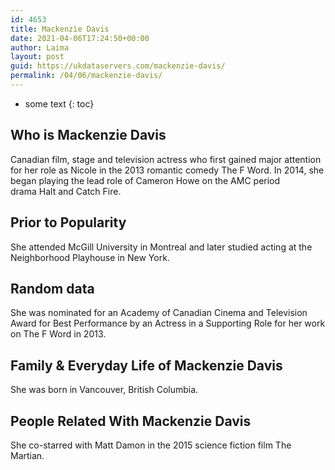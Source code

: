 ```yaml
---
id: 4653
title: Mackenzie Davis
date: 2021-04-06T17:24:50+00:00
author: Laima
layout: post
guid: https://ukdataservers.com/mackenzie-davis/
permalink: /04/06/mackenzie-davis/
---
```


* some text
{: toc}


## Who is Mackenzie Davis
                  
                  
                  
Canadian film, stage and television actress who first gained major attention for her role as Nicole in the 2013 romantic comedy The F Word. In 2014, she began playing the lead role of Cameron Howe on the AMC period drama Halt and Catch Fire.
                  
              
            
              
            
                
                
                
## Prior to Popularity
                  
                  
                  
She attended McGill University in Montreal and later studied acting at the Neighborhood Playhouse in New York. 
                  
              
            
              
            
                
                
                
## Random data
                  
                  
                  
She was nominated for an Academy of Canadian Cinema and Television Award for Best Performance by an Actress in a Supporting Role for her work on The F Word in 2013.
                  
              
            
              
            
                
                
                
## Family & Everyday Life of Mackenzie Davis
                  
                  
                  
She was born in Vancouver, British Columbia.
                  
              
            
              
            
                
                
                
## People Related With Mackenzie Davis
                  
                  
                  
She co-starred with Matt Damon in the 2015 science fiction film The Martian.
                  
              
            
              
            
                
              
            
              
              
            
            
              
            
          
          
          